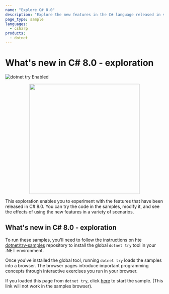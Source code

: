 ```yaml
---
name: "Explore C# 8.0"
description: "Explore the new features in the C# language released in version 8.0. Learn to program interactively using the try.net interactive experience with .NET Core."
page_type: sample
languages:
  - csharp
products:
  - dotnet
---
```

# What's new in C# 8.0 - exploration

![dotnet try Enabled](https://img.shields.io/badge/Try_.NET-Enabled-501078.svg)

<p align ="center">
<img src ="https://user-images.githubusercontent.com/2546640/56708992-deee8780-66ec-11e9-9991-eb85abb1d10a.png" width="350">
</p>

This exploration enables you to experiment with the features that have been released in C# 8.0. You can try the code in the samples, modify it, and see the effects of using the new features in a variety of scenarios.

## What's new in C# 8.0 - exploration

To run these samples, you'll need to follow the instructions on hte [dotnet/try-samples](https://github.com/dotnet/try-samples#basics) repository to install the global `dotnet try` tool in your .NET environment.

Once you've installed the global tool, running `dotnet try` loads the samples into a browser. The browser pages introduce important programming concepts through interactive exercises you run in your browser.

If you loaded this page from `dotnet try`, click [here](index.md) to start the sample. (This link will not work in the samples browser).
